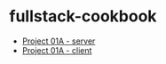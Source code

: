 # fullstack-cookbook

* [Project 01A - server](./project01-a//README.md)
* [Project 01A - client](./project01-b/ReadMe.md)